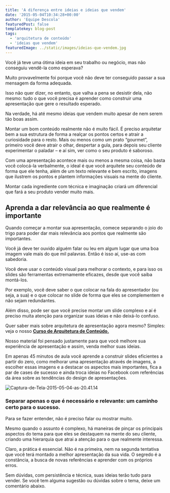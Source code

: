 ```yaml
---
title: 'A diferença entre ideias e ideias que vendem'
date: '2015-05-04T10:34:28+00:00'
author: 'Equipe Descola'
featuredPost: false
templatekey: blog-post
tags:
  - 'arquitetura de conteúdo'
  - 'ideias que vendem'
featuredImage: ../static/images/ideias-que-vendem.jpg
---
```


Você já teve uma ótima ideia em seu trabalho ou negócio, mas não conseguiu vendê-la como esperava?

Muito provavelmente foi porque você não deve ter conseguido passar a sua mensagem da forma adequada.

Isso não quer dizer, no entanto, que valha a pena se desistir dela, não mesmo: tudo o que você precisa é aprender como construir uma apresentação que gere o resultado esperado.

Na verdade, há até mesmo ideias que vendem muito apesar de nem serem tão boas assim.

Montar um bom conteúdo realmente não é muito fácil. É preciso arquitetar bem a sua estrutura de forma a realçar os pontos certos e atrair a curiosidade para o resto. Mais ou menos como um prato “gourmet”, primeiro você deve atrair o olhar, despertar a gula, para depois seu cliente experimentar o paladar – e aí sim, ver como o seu produto é saboroso.

Com uma apresentação acontece mais ou menos a mesma coisa, não basta você colocá-la verbalmente, o ideal é que você arquitete seu conteúdo de forma que ele tenha, além de um texto relevante e bem escrito, imagens que ilustrem os pontos e plantem informações visuais na mente do cliente.

Montar cada ingrediente com técnica e imaginação criará um diferencial que fará a seu produto vender muito mais.

## **Aprenda a dar relevância ao que realmente é importante**

Quando começar a montar sua apresentação, comece separando o joio do trigo para poder dar mais relevância aos pontos que realmente são importantes.

Você já deve ter ouvido alguém falar ou leu em algum lugar que uma boa imagem vale mais do que mil palavras. Então é isso aí, use-as com sabedoria.

Você deve usar o conteúdo visual para melhorar o contexto, e para isso os slides são ferramentas extremamente eficazes, desde que você saiba montá-los.

Por exemplo, você deve saber o que colocar na fala do apresentador (ou seja, a sua) e o que colocar no slide de forma que eles se complementem e não sejam redundantes.

Além disso, pode ser que você precise montar um slide complexo e aí é preciso muita atenção para organizar suas ideias e não deixá-lo confuso.

Quer saber mais sobre arquitetura de apresentação agora mesmo? Simples: veja o nosso <span style="text-decoration: underline;">**[Curso de Arquitetura de Conteúdo](http://www.descola.org/curso/8/cozinhando-seu-conteudo).**</span>

Nosso material foi pensado justamente para que você melhore sua experiência de apresentação e assim, venda melhor suas ideias.

Em apenas 45 minutos de aula você aprende a construir slides eficientes a partir do zero, como melhorar uma apresentação através de imagens, a escolher essas imagens e a destacar os aspectos mais importantes, fica a par de cases de sucesso e ainda troca ideias no Facebook com referências da área sobre as tendências do design de apresentações.

![Captura-de-Tela-2015-05-04-as-20.41.14](http://s3-sa-east-1.amazonaws.com/drops-cdn/drops-new/wp-content/uploads/2015/05/04103428/Captura-de-Tela-2015-05-04-as-20.41.14.png)

### **Separar apenas o que é necessário e relevante: um caminho certo para o sucesso.**

Para se fazer entender, não é preciso falar ou mostrar muito.

Mesmo quando o assunto é complexo, há maneiras de pinçar os principais aspectos do tema para que eles se destaquem na mente do seu cliente, criando uma hierarquia que atrai a atenção para o que realmente interessa.

Claro, a prática é essencial. Não é na primeira, nem na segunda tentativa que você terá montado a melhor apresentação da sua vida. O segredo é a constância, a busca de novas referências e aprender com os próprios erros.

Sem dúvidas, com persistência e técnica, suas ideias terão tudo para vender. Se você tem alguma sugestão ou dúvidas sobre o tema, deixe um comentário abaixo.
